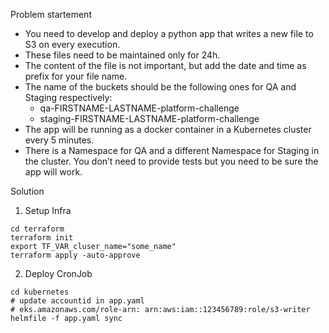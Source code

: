 Problem startement

- You need to develop and deploy a python app that writes a new file to S3 on every execution.
- These files need to be maintained only for 24h.
- The content of the file is not important, but add the date and time as prefix for your file name.
- The name of the buckets should be the following ones for QA and Staging respectively:
  - qa-FIRSTNAME-LASTNAME-platform-challenge
  - staging-FIRSTNAME-LASTNAME-platform-challenge
- The app will be running as a docker container in a Kubernetes cluster every 5 minutes. 
- There is a Namespace for QA and a different Namespace for Staging in the cluster. You don’t need to provide tests but you need to be sure the app will work.

Solution

1. Setup Infra
```
cd terraform
terraform init
export TF_VAR_cluser_name="some_name"
terraform apply -auto-approve
```

2. Deploy CronJob
```
cd kubernetes
# update accountid in app.yaml
# eks.amazonaws.com/role-arn: arn:aws:iam::123456789:role/s3-writer
helmfile -f app.yaml sync
```
